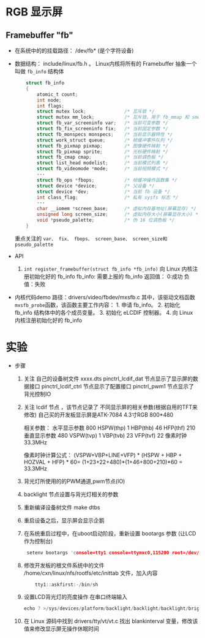# RGB 显示屏

## Framebuffer "fb"
* 在系统中的的挂载路径： /dev/fb* (是个字符设备)

* 数据结构： include/linux/fb.h 。 Linux内核将所有的 Framebuffer 抽象一个叫做 `fb_info` 结构体
    ```C
        struct fb_info
        {
            atomic_t count;
            int node;
            int flags;
            struct mutex lock;              /* 互斥锁 */
            struct mutex mm_lock;           /* 互斥锁，用于 fb_mmap 和 smem_*域*/
            struct fb_var_screeninfo var;   /* 当前可变参数 */
            struct fb_fix_screeninfo fix;   /* 当前固定参数 */
            struct fb_monspecs monspecs;    /* 当前显示器特性 */
            struct work_struct queue;       /* 帧缓冲事件队列 */
            struct fb_pixmap pixmap;        /* 图像硬件映射 */
            struct fb_pixmap sprite;        /* 光标硬件映射 */
            struct fb_cmap cmap;            /* 当前调色板 */
            struct list_head modelist;      /* 当前模式列表 */
            struct fb_videomode *mode;      /* 当前视频模式 */
            ···
            struct fb_ops *fbops;           /* 帧缓冲操作函数集 */
            struct device *device;          /* 父设备 */
            struct device *dev;             /* 当前 fb 设备 */
            int class_flag;                 /* 私有 sysfs 标志 */
            ···
            char __iomem *screen_base;      /* 虚拟内存基地址(屏幕显存) */
            unsigned long screen_size;      /* 虚拟内存大小(屏幕显存大小) */
            void *pseudo_palette;           /* 伪 16 位调色板 */
        }
    ```
    重点关注的 `var、 fix、 fbops、 screen_base、 screen_size和 pseudo_palette`

* API
    1. `int register_framebuffer(struct fb_info *fb_info)`  向 Linux 内核注册初始化好的 fb_info
        fb_info: 需要上报的 fb_info
        返回值：  0:成功   负值：失败

* 内核代码demo
    路径：drivers/video/fbdev/mxsfb.c
        其中，该驱动文档函数 ` mxsfb_probe `函数，该函数主要工作内容：
        1. 申请 fb_info。
        2. 初始化 fb_info 结构体中的各个成员变量。
        3. 初始化 eLCDIF 控制器。
        4. 向 Linux 内核注册初始化好的 fb_info

# 实验
* 步骤
    1. 关注 自己的设备树文件 xxxx.dts
        pinctrl_lcdif_dat  节点显示了显示屏的数据接口
        pinctrl_lcdif_ctrl 节点显示了配置接口
        pinctrl_pwm1       节点显示了背光控制IO
    2. 关注 lcdif 节点 ，该节点记录了 不同显示屏的相关参数(根据自用的TFT来修改)
        自己买的开发板显示屏是ATK-7084 4.3寸RGB 800*480

        相关参数：
            水平显示参数      800
            HSPW(thp)        1
            HBP(thb)         46
            HFP(thf)         210
            垂直显示参数      480
            VSPW(tvp)        1
            VBP(tvb)         23
            VFP(tvf)         22
            像素时钟          33.3MHz
        
        像素时钟计算公式：  (VSPW+VBP+LINE+VFP) * (HSPW + HBP + HOZVAL + HFP) * 60= (1+23+22+480)*(1+46+800+210)*60 = 33.3MHz

    3. 背光灯所使用的的PWM通道,pwm节点(IO)
    4. backlight 节点设置与背光灯相关的参数
    5. 重新编译设备树文件 make dtbs
    6. 重启设备之后，显示屏会显示企鹅
    7. 在系统重启过程中，在uboot启动阶段，重新设置 bootargs 参数 (让LCD作为控制台)
       ```C
        setenv bootargs 'console=tty1 console=ttymxc0,115200 root=/dev/nfs rw nfsroot=192.168.18.101:/home/cxn/linux/nfs/rootfs ip=192.168.18.103:192.168.18.101:192.168.18.1:255.255.255.0::eth0:off'
       ```
    8. 修改开发板的根文件系统中的文件 /home/cxn/linux/nfs/rootfs/etc/inittab 文件，加入内容
        ```C
            tty1::askfirst:-/bin/sh
        ```
    9. 设置LCD背光灯的亮度操作
        在串口终端输入
        ```C
        echo 7 >/sys/devices/platform/backlight/backlight/backlight/brightness
        ```
    10. 在  Linux 源码中找到 drivers/tty/vt/vt.c 找出 blankinterval 变量，修改该值来修改显示屏无操作休眠时间



